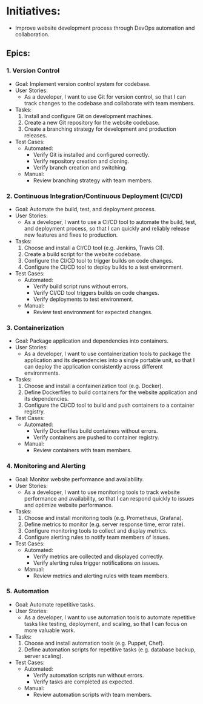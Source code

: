 # Initiatives:

- Improve website development process through DevOps automation and collaboration.

## Epics:

### 1. Version Control
- Goal: Implement version control system for codebase.
- User Stories:
    - As a developer, I want to use Git for version control, so that I can track changes to the codebase and collaborate with team members.
- Tasks:
    1. Install and configure Git on development machines.
    2. Create a new Git repository for the website codebase.
    3. Create a branching strategy for development and production releases.
- Test Cases:
    - Automated:
        - Verify Git is installed and configured correctly.
        - Verify repository creation and cloning.
        - Verify branch creation and switching.
    - Manual:
        - Review branching strategy with team members.

### 2. Continuous Integration/Continuous Deployment (CI/CD)
- Goal: Automate the build, test, and deployment process.
- User Stories:
    - As a developer, I want to use a CI/CD tool to automate the build, test, and deployment process, so that I can quickly and reliably release new features and fixes to production.
- Tasks:
    1. Choose and install a CI/CD tool (e.g. Jenkins, Travis CI).
    2. Create a build script for the website codebase.
    3. Configure the CI/CD tool to trigger builds on code changes.
    4. Configure the CI/CD tool to deploy builds to a test environment.
- Test Cases:
    - Automated:
        - Verify build script runs without errors.
        - Verify CI/CD tool triggers builds on code changes.
        - Verify deployments to test environment.
    - Manual:
        - Review test environment for expected changes.

### 3. Containerization
- Goal: Package application and dependencies into containers.
- User Stories:
    - As a developer, I want to use containerization tools to package the application and its dependencies into a single portable unit, so that I can deploy the application consistently across different environments.
- Tasks:
    1. Choose and install a containerization tool (e.g. Docker).
    2. Define Dockerfiles to build containers for the website application and its dependencies.
    3. Configure the CI/CD tool to build and push containers to a container registry.
- Test Cases:
    - Automated:
        - Verify Dockerfiles build containers without errors.
        - Verify containers are pushed to container registry.
    - Manual:
        - Review containers with team members.

### 4. Monitoring and Alerting
- Goal: Monitor website performance and availability.
- User Stories:
    - As a developer, I want to use monitoring tools to track website performance and availability, so that I can respond quickly to issues and optimize website performance.
- Tasks:
    1. Choose and install monitoring tools (e.g. Prometheus, Grafana).
    2. Define metrics to monitor (e.g. server response time, error rate).
    3. Configure monitoring tools to collect and display metrics.
    4. Configure alerting rules to notify team members of issues.
- Test Cases:
    - Automated:
        - Verify metrics are collected and displayed correctly.
        - Verify alerting rules trigger notifications on issues.
    - Manual:
        - Review metrics and alerting rules with team members.
        
### 5. Automation
- Goal: Automate repetitive tasks.
- User Stories:
    - As a developer, I want to use automation tools to automate repetitive tasks like testing, deployment, and scaling, so that I can focus on more valuable work.
- Tasks:
    1. Choose and install automation tools (e.g. Puppet, Chef).
    2. Define automation scripts for repetitive tasks (e.g. database backup, server scaling).
- Test Cases:
    - Automated:
        - Verify automation scripts run without errors.
        - Verify tasks are completed as expected.
    - Manual:
        - Review automation scripts with team members.
